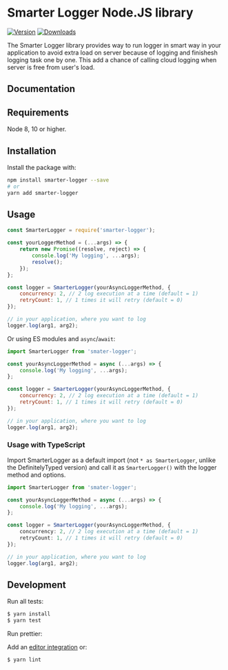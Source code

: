 # Smarter Logger Node.JS library

[![Version](https://img.shields.io/npm/v/smarter-logger.svg)](https://www.npmjs.org/package/smarter-logger)
[![Downloads](https://img.shields.io/npm/dm/smarter-logger.svg)](https://www.npmjs.com/package/smarter-logger)

The Smarter Logger library provides way to run logger in smart way in your application to avoid extra load on server because of logging and finishesh logging task one by one. This add a chance of calling cloud logging when server is free from user's load.

## Documentation

## Requirements

Node 8, 10 or higher.

## Installation

Install the package with:

```sh
npm install smarter-logger --save
# or
yarn add smarter-logger
```

## Usage

<!-- prettier-ignore -->
```js
const SmarterLogger = require('smarter-logger');

const yourLoggerMethod = (...args) => {
    return new Promise((resolve, reject) => {
        console.log('My logging', ...args);
        resolve();
    });
};

const logger = SmarterLogger(yourAsyncLoggerMethod, {
    concurrency: 2, // 2 log execution at a time (default = 1)
    retryCount: 1, // 1 times it will retry (default = 0)
});

// in your application, where you want to log
logger.log(arg1, arg2);
```

Or using ES modules and `async`/`await`:

```js
import SmarterLogger from 'smater-logger';

const yourAsyncLoggerMethod = async (...args) => {
    console.log('My logging', ...args);
};

const logger = SmarterLogger(yourAsyncLoggerMethod, {
    concurrency: 2, // 2 log execution at a time (default = 1)
    retryCount: 1, // 1 times it will retry (default = 0)
});

// in your application, where you want to log
logger.log(arg1, arg2);
```

### Usage with TypeScript

Import SmarterLogger as a default import (not `* as SmarterLogger`, unlike the DefinitelyTyped version)
and call it as `SmarterLogger()` with the logger method and options.

```ts
import SmarterLogger from 'smater-logger';

const yourAsyncLoggerMethod = async (...args) => {
    console.log('My logging', ...args);
};

const logger = SmarterLogger(yourAsyncLoggerMethod, {
    concurrency: 2, // 2 log execution at a time (default = 1)
    retryCount: 1, // 1 times it will retry (default = 0)
});

// in your application, where you want to log
logger.log(arg1, arg2);
```

## Development

Run all tests:

```bash
$ yarn install
$ yarn test
```

Run prettier:

Add an [editor integration](https://prettier.io/docs/en/editors.html) or:

```bash
$ yarn lint
```
